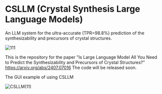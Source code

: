 # CSLLM (Crystal Synthesis Large Language Models)
An LLM system for the ultra-accurate (TPR=98.8%) prediction of the synthesizability and precursors of crystal structures.

![111](https://github.com/user-attachments/assets/875cebee-25ef-475d-a219-8665c25421b4)

This is the repository for the paper "Is Large Language Model All You Need to Predict the Synthesizability and Precursors of Crystal Structures?"
https://arxiv.org/abs/2407.07016
The code will be released soon.

The GUI example of using CSLLM

![CSLLM(11)](https://github.com/user-attachments/assets/43d0aca7-c16e-406e-bd64-51fff5efd9e8)
